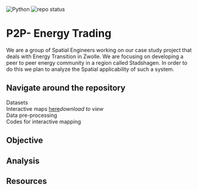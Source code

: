 ![Python](https://img.shields.io/badge/Python-3.10.16-blue?logo=python) ![repo status](https://www.repostatus.org/badges/latest/active.svg)
# P2P- Energy Trading
We are a group of Spatial Engineers working on our case study project that deals with Energy Transition in Zwolle. We are focusing on developing a peer to peer energy community in a region called Stadshagen. In order to do this we plan to analyze the Spatial applicability of such a system.

## Navigate around the repository
Datasets </br>
Interactive maps [here](https://github.com/medh642/P2P-Trading/blob/main/P2PSim/SeasonalClassification.html)*download to view*</br>
Data pre-processing </br>
Codes for interactive mapping </br>

## Objective 

## Analysis 

## Resources



